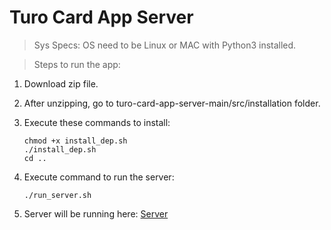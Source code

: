 # Turo Card App Server

> Sys Specs: OS need to be Linux or MAC with Python3 installed.

> Steps to run the app:

 1. Download zip file.
 2. After unzipping, go to turo-card-app-server-main/src/installation folder.
 3. Execute these commands to install:

    ```
    chmod +x install_dep.sh
    ./install_dep.sh
    cd ..
    ```
 4. Execute command to run the server:
 
    ```
    ./run_server.sh
    ```
 5. Server will be running here: [Server](http://127.0.0.1:9090)
